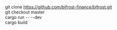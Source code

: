 git clone https://github.com/bifrost-finance/bifrost.git  
git checkout master  
cargo run -- --dev  
cargo build   